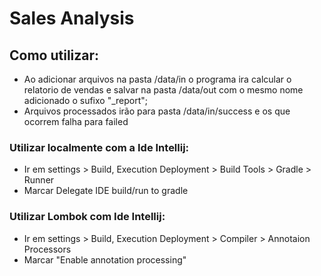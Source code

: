# Sales Analysis

## Como utilizar:

* Ao adicionar arquivos na pasta /data/in o programa ira calcular o relatorio de vendas e salvar na pasta /data/out com o mesmo nome adicionado o sufixo "_report";
* Arquivos processados irão para pasta  /data/in/success e os que ocorrem falha para failed


### Utilizar localmente com a Ide Intellij:
* Ir em settings > Build, Execution Deployment > Build Tools > Gradle > Runner
* Marcar Delegate IDE build/run to gradle

### Utilizar Lombok com Ide Intellij:
* Ir em settings > Build, Execution Deployment > Compiler > Annotaion Processors
* Marcar "Enable annotation processing"
